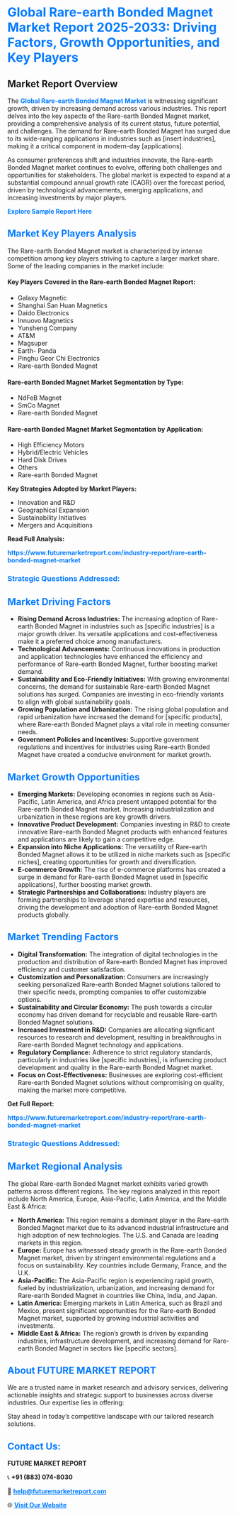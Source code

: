 <h1 style="color: #007BFF;">Global Rare-earth Bonded Magnet Market Report 2025-2033: Driving Factors, Growth Opportunities, and Key Players</h1>

<section id="overview">
<h2>Market Report Overview</h2>
<p>The <a href="https://www.futuremarketreport.com/industry-report/rare-earth-bonded-magnet-market" style="color: #007BFF; text-decoration: none;"><strong>Global Rare-earth Bonded Magnet Market</strong></a> is witnessing significant growth, driven by increasing demand across various industries. This report delves into the key aspects of the Rare-earth Bonded Magnet market, providing a comprehensive analysis of its current status, future potential, and challenges. The demand for Rare-earth Bonded Magnet has surged due to its wide-ranging applications in industries such as [insert industries], making it a critical component in modern-day [applications].</p>
<p>As consumer preferences shift and industries innovate, the Rare-earth Bonded Magnet market continues to evolve, offering both challenges and opportunities for stakeholders. The global market is expected to expand at a substantial compound annual growth rate (CAGR) over the forecast period, driven by technological advancements, emerging applications, and increasing investments by major players.</p>
</section>

<section id="overview">
<p><a href="https://www.futuremarketreport.com/request-sample/reportId=97405" style="color: #007BFF; text-decoration: none;"><strong>Explore Sample Report Here</strong></a></p>
</section>

<section id="key-players">
<h2 style="color: #007BFF;">Market Key Players Analysis</h2>
<p>The Rare-earth Bonded Magnet market is characterized by intense competition among key players striving to capture a larger market share. Some of the leading companies in the market include:</p>
<h4>Key Players Covered in the Rare-earth Bonded Magnet Report:</h4>
<ul><li>Galaxy Magnetic</li><li>Shanghai San Huan Magnetics</li><li>Daido Electronics</li><li>Innuovo Magnetics</li><li>Yunsheng Company</li><li>AT&amp;M</li><li>Magsuper</li><li>Earth- Panda</li><li>Pinghu Geor Chi Electronics</li><li>Rare-earth Bonded Magnet</li></ul>
<h4>Rare-earth Bonded Magnet Market Segmentation by Type:</h4>
<ul><li>NdFeB Magnet</li><li>SmCo Magnet</li><li>Rare-earth Bonded Magnet</li></ul>

<h4>Rare-earth Bonded Magnet Market Segmentation by Application:</h4>
<ul><li>High Efficiency Motors</li><li>Hybrid/Electric Vehicles</li><li>Hard Disk Drives</li><li>Others</li><li>Rare-earth Bonded Magnet</li></ul>
<p><strong>Key Strategies Adopted by Market Players:</strong></p>
<ul>
<li>Innovation and R&D</li>
<li>Geographical Expansion</li>
<li>Sustainability Initiatives</li>
<li>Mergers and Acquisitions</li>
</ul>
</section>

<section>
<p><strong>Read Full Analysis: </strong></p><a href="https://www.futuremarketreport.com/industry-report/rare-earth-bonded-magnet-market" style="color: #007BFF; text-decoration: none;"><strong>https://www.futuremarketreport.com/industry-report/rare-earth-bonded-magnet-market</strong></a>
<h3 style="color: #007BFF;">Strategic Questions Addressed:</h3>
</section>

<section id="driving-factors">
<h2 style="color: #007BFF;">Market Driving Factors</h2>
<ul>
<li><strong>Rising Demand Across Industries:</strong> The increasing adoption of Rare-earth Bonded Magnet in industries such as [specific industries] is a major growth driver. Its versatile applications and cost-effectiveness make it a preferred choice among manufacturers.</li>
<li><strong>Technological Advancements:</strong> Continuous innovations in production and application technologies have enhanced the efficiency and performance of Rare-earth Bonded Magnet, further boosting market demand.</li>
<li><strong>Sustainability and Eco-Friendly Initiatives:</strong> With growing environmental concerns, the demand for sustainable Rare-earth Bonded Magnet solutions has surged. Companies are investing in eco-friendly variants to align with global sustainability goals.</li>
<li><strong>Growing Population and Urbanization:</strong> The rising global population and rapid urbanization have increased the demand for [specific products], where Rare-earth Bonded Magnet plays a vital role in meeting consumer needs.</li>
<li><strong>Government Policies and Incentives:</strong> Supportive government regulations and incentives for industries using Rare-earth Bonded Magnet have created a conducive environment for market growth.</li>
</ul>
</section>

<section id="growth-opportunities">
<h2 style="color: #007BFF;">Market Growth Opportunities</h2>
<ul>
<li><strong>Emerging Markets:</strong> Developing economies in regions such as Asia-Pacific, Latin America, and Africa present untapped potential for the Rare-earth Bonded Magnet market. Increasing industrialization and urbanization in these regions are key growth drivers.</li>
<li><strong>Innovative Product Development:</strong> Companies investing in R&D to create innovative Rare-earth Bonded Magnet products with enhanced features and applications are likely to gain a competitive edge.</li>
<li><strong>Expansion into Niche Applications:</strong> The versatility of Rare-earth Bonded Magnet allows it to be utilized in niche markets such as [specific niches], creating opportunities for growth and diversification.</li>
<li><strong>E-commerce Growth:</strong> The rise of e-commerce platforms has created a surge in demand for Rare-earth Bonded Magnet used in [specific applications], further boosting market growth.</li>
<li><strong>Strategic Partnerships and Collaborations:</strong> Industry players are forming partnerships to leverage shared expertise and resources, driving the development and adoption of Rare-earth Bonded Magnet products globally.</li>
</ul>
</section>

<section id="trending-factors">
<h2 style="color: #007BFF;">Market Trending Factors</h2>
<ul>
<li><strong>Digital Transformation:</strong> The integration of digital technologies in the production and distribution of Rare-earth Bonded Magnet has improved efficiency and customer satisfaction.</li>
<li><strong>Customization and Personalization:</strong> Consumers are increasingly seeking personalized Rare-earth Bonded Magnet solutions tailored to their specific needs, prompting companies to offer customizable options.</li>
<li><strong>Sustainability and Circular Economy:</strong> The push towards a circular economy has driven demand for recyclable and reusable Rare-earth Bonded Magnet solutions.</li>
<li><strong>Increased Investment in R&D:</strong> Companies are allocating significant resources to research and development, resulting in breakthroughs in Rare-earth Bonded Magnet technology and applications.</li>
<li><strong>Regulatory Compliance:</strong> Adherence to strict regulatory standards, particularly in industries like [specific industries], is influencing product development and quality in the Rare-earth Bonded Magnet market.</li>
<li><strong>Focus on Cost-Effectiveness:</strong> Businesses are exploring cost-efficient Rare-earth Bonded Magnet solutions without compromising on quality, making the market more competitive.</li>
</ul>
</section>

<section>
<p><strong>Get Full Report: </strong></p><a href="https://www.futuremarketreport.com/industry-report/rare-earth-bonded-magnet-market" style="color: #007BFF; text-decoration: none;"><strong>https://www.futuremarketreport.com/industry-report/rare-earth-bonded-magnet-market</strong></a>
<h3 style="color: #007BFF;">Strategic Questions Addressed:</h3>
</section>


<section id="regional-analysis">
<h2 style="color: #007BFF;">Market Regional Analysis</h2>
<p>The global Rare-earth Bonded Magnet market exhibits varied growth patterns across different regions. The key regions analyzed in this report include North America, Europe, Asia-Pacific, Latin America, and the Middle East & Africa:</p>
<ul>
<li><strong>North America:</strong> This region remains a dominant player in the Rare-earth Bonded Magnet market due to its advanced industrial infrastructure and high adoption of new technologies. The U.S. and Canada are leading markets in this region.</li>
<li><strong>Europe:</strong> Europe has witnessed steady growth in the Rare-earth Bonded Magnet market, driven by stringent environmental regulations and a focus on sustainability. Key countries include Germany, France, and the U.K.</li>
<li><strong>Asia-Pacific:</strong> The Asia-Pacific region is experiencing rapid growth, fueled by industrialization, urbanization, and increasing demand for Rare-earth Bonded Magnet in countries like China, India, and Japan.</li>
<li><strong>Latin America:</strong> Emerging markets in Latin America, such as Brazil and Mexico, present significant opportunities for the Rare-earth Bonded Magnet market, supported by growing industrial activities and investments.</li>
<li><strong>Middle East & Africa:</strong> The region’s growth is driven by expanding industries, infrastructure development, and increasing demand for Rare-earth Bonded Magnet in sectors like [specific sectors].</li>
</ul>
</section>

<footer>
<h2 style="color: #007BFF;">About FUTURE MARKET REPORT</h2>
<p>We are a trusted name in market research and advisory services, delivering actionable insights and strategic support to businesses across diverse industries. Our expertise lies in offering:</p>

<p>Stay ahead in today’s competitive landscape with our tailored research solutions.</p>

<h2 style="color: #007BFF;">Contact Us:</h2>
<p><strong>FUTURE MARKET REPORT</strong></p>
<p>📞 <strong>+91 (883) 074-8030</strong></p>
<p>📧 <strong><a href="mailto:help@futuremarketreport.com" style="color: #007BFF;">help@futuremarketreport.com</a></strong></p>
<p>🌐 <strong><a href="https://www.futuremarketreport.com/" style="color: #007BFF;">Visit Our Website</a></strong></p>
</footer>